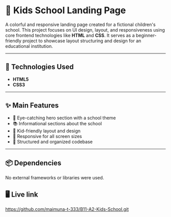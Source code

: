 # 🏫 Kids School Landing Page

A colorful and responsive landing page created for a fictional children's school. This project focuses on UI design, layout, and responsiveness using core frontend technologies like **HTML** and **CSS**. It serves as a beginner-friendly project to showcase layout structuring and design for an educational institution.

---


## 🔧 Technologies Used

- **HTML5**
- **CSS3**


---

## ✨ Main Features

- 🎨 Eye-catching hero section with a school theme
- 📚 Informational sections about the school
- 🧒 Kid-friendly layout and design
- 📱 Responsive for all screen sizes
- 📎 Structured and organized codebase

---

## 📦 Dependencies

No external frameworks or libraries were used.  

## 🖥️ Live link
https://github.com/maimuna-t-333/B11-A2-Kids-School.git
